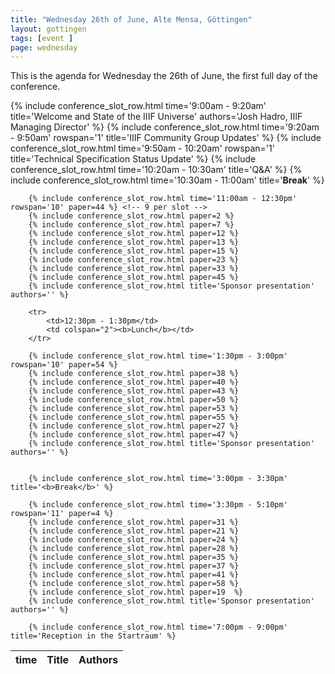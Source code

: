 ```yaml
---
title: "Wednesday 26th of June, Alte Mensa, Göttingen"
layout: gottingen
tags: [event ]
page: wednesday
---
```


This is the agenda for Wednesday the 26th of June, the first full day of the conference. 

<table class="api-table">
  <thead>
    <tr>
      <th>time</th>
      <th>Title</th>
      <th>Authors</th>
    </tr>
  </thead>
  <tbody>
        {% include conference_slot_row.html time='9:00am - 9:20am' title='Welcome and State of the IIIF Universe' authors='Josh Hadro, IIIF Managing Director' %}
        {% include conference_slot_row.html time='9:20am - 9:50am' rowspan='1' title='IIIF Community Group Updates' %}
        {% include conference_slot_row.html time='9:50am - 10:20am' rowspan='1' title='Technical Specification Status Update' %}
        {% include conference_slot_row.html time='10:20am - 10:30am' title='Q&A' %}
        {% include conference_slot_row.html time='10:30am - 11:00am' title='<b>Break</b>' %}

        {% include conference_slot_row.html time='11:00am - 12:30pm' rowspan='10' paper=44 %} <!-- 9 per slot -->
        {% include conference_slot_row.html paper=2 %}
        {% include conference_slot_row.html paper=7 %}
        {% include conference_slot_row.html paper=12 %}
        {% include conference_slot_row.html paper=13 %}
        {% include conference_slot_row.html paper=15 %}
        {% include conference_slot_row.html paper=23 %}
        {% include conference_slot_row.html paper=33 %}
        {% include conference_slot_row.html paper=45 %}
        {% include conference_slot_row.html title='Sponsor presentation' authors='' %}

        <tr>
            <td>12:30pm - 1:30pm</td>
            <td colspan="2"><b>Lunch</b></td>
        </tr>

        {% include conference_slot_row.html time='1:30pm - 3:00pm' rowspan='10' paper=54 %}
        {% include conference_slot_row.html paper=38 %}
        {% include conference_slot_row.html paper=40 %}
        {% include conference_slot_row.html paper=43 %}
        {% include conference_slot_row.html paper=50 %}
        {% include conference_slot_row.html paper=53 %}
        {% include conference_slot_row.html paper=55 %}
        {% include conference_slot_row.html paper=27 %}
        {% include conference_slot_row.html paper=47 %}
        {% include conference_slot_row.html title='Sponsor presentation' authors='' %}

        
        {% include conference_slot_row.html time='3:00pm - 3:30pm' title='<b>Break</b>' %}

        {% include conference_slot_row.html time='3:30pm - 5:10pm' rowspan='11' paper=4 %}
        {% include conference_slot_row.html paper=31 %}
        {% include conference_slot_row.html paper=21 %}
        {% include conference_slot_row.html paper=24 %}
        {% include conference_slot_row.html paper=28 %}
        {% include conference_slot_row.html paper=35 %}
        {% include conference_slot_row.html paper=37 %}
        {% include conference_slot_row.html paper=41 %}
        {% include conference_slot_row.html paper=58 %}
        {% include conference_slot_row.html paper=19  %}
        {% include conference_slot_row.html title='Sponsor presentation' authors='' %}
        
        {% include conference_slot_row.html time='7:00pm - 9:00pm' title='Reception in the Startraum' %}
  </tbody>
</table>

<!-- 
45 - Manuscripts
47 Angel Wollf - V&A
58 numerical sources
63 colorize
18 data analysis -->

